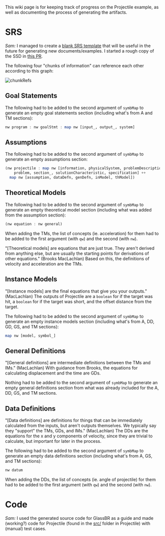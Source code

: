 This wiki page is for keeping track of progress on the Projectile example, as well as documenting the process of generating the artifacts.

# SRS

_Sam:_ I managed to create a [blank SRS template](https://github.com/JacquesCarette/Drasil/blob/master/code/drasil-example/Drasil/Template/Body.hs) that will be useful in the future for generating new documents/examples. I started a rough copy of the SSD in [this PR](https://github.com/JacquesCarette/Drasil/pull/1405).

The following four "chunks of information" can reference each other according to this graph:

![chunkRefs](https://user-images.githubusercontent.com/35857611/58351831-e3b37200-7e37-11e9-88d2-64003f50f7c6.png)

## Goal Statements
The following had to be added to the second argument of `symbMap` to generate an empty goal statements section (including what's from A and TM sections):

```haskell
nw program : nw goalStmt : map nw [input_, output_, system] 
```

## Assumptions
The following had to be added to the second argument of `symbMap` to generate an empty assumptions section:
```haskell
(nw projectile : map nw [information, physicalSystem, problemDescription,
    problem, section_, solutionCharacteristic, specification] ++
  map nw [assumption, dataDefn, genDefn, inModel, thModel])
```

## Theoretical Models
The following had to be added to the second argument of `symbMap` to generate an empty theoretical model section (including what was added from the assumption section):
```haskell
(nw equation : nw general)
```
When adding the TMs, the list of concepts (ie. acceleration) for them had to be added to the first argument (with `qw`) and the second (with `nw`).

"[Theoretical models] are equations that are just true. They aren't derived from anything else, but are usually the starting points for derivations of other equations." (Brooks MacLachlan) Based on this, the definitions of velocity and acceleration are the TMs.

## Instance Models
"[Instance models] are the final equations that give you your outputs." (MacLachlan) The outputs of Projectile are a `boolean` for if the target was hit, a `boolean` for if the target was short, and the offset distance from the target.

The following had to be added to the second argument of `symbMap` to generate an empty instance models section (including what's from A, DD, GD, GS, and TM sections):

```haskell
map nw [model, symbol_]
```

## General Definitions
"[General definitions] are intermediate definitions between the TMs and IMs." (MacLachlan) With guidance from Brooks, the 
equations for calculating displacement and the time are GDs. 

Nothing had to be added to the second argument of `symbMap` to generate an empty general definitions section from what was already included for the A, DD, GS, and TM sections.

## Data Definitions
"[Data definitions] are definitions for things that can be immediately calculated from the inputs, but aren't outputs themselves. We typically say they "support" the TMs, GDs, and IMs." (MacLachlan) The DDs are the equations for the x and y components of velocity, since they are trivial to calculate, but important for later in the process.

The following had to be added to the second argument of `symbMap` to generate an empty data definitions section (including what's from A, GS, and TM sections):

```haskell
nw datum
```

When adding the DDs, the list of concepts (ie. angle of projectile) for them had to be added to the first argument (with `qw`) and the second (with `nw`).

# Code

_Sam:_ I used the generated source code for GlassBR as a guide and made (working?) code for Projectile (found in the [src/](https://github.com/JacquesCarette/Drasil/tree/master/code/drasil-example/Drasil/Projectile/src) folder in Projectile) with (manual) test cases.